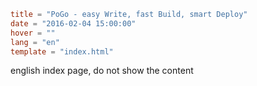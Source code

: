 ```toml
title = "PoGo - easy Write, fast Build, smart Deploy"
date = "2016-02-04 15:00:00"
hover = ""
lang = "en"
template = "index.html"
```

english index page, do not show the content